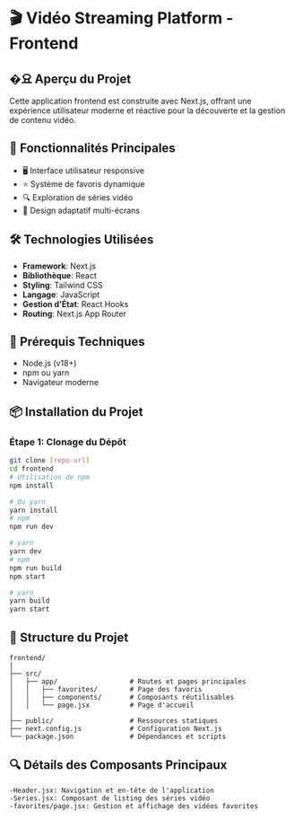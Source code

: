 # 🎬 Vidéo Streaming Platform - Frontend

## �요 Aperçu du Projet

Cette application frontend est construite avec Next.js, offrant une expérience utilisateur moderne et réactive pour la découverte et la gestion de contenu vidéo.

## 🌟 Fonctionnalités Principales

- 🖥️ Interface utilisateur responsive
- ⭐ Système de favoris dynamique
- 🔍 Exploration de séries vidéo
- 📱 Design adaptatif multi-écrans

## 🛠 Technologies Utilisées

- **Framework**: Next.js 
- **Bibliothèque**: React
- **Styling**: Tailwind CSS
- **Langage**: JavaScript
- **Gestion d'État**: React Hooks
- **Routing**: Next.js App Router

## 🔧 Prérequis Techniques

- Node.js (v18+)
- npm ou yarn
- Navigateur moderne 

## 📦 Installation du Projet

### Étape 1: Clonage du Dépôt
```bash
git clone [repo-url]
cd frontend
# Utilisation de npm
npm install

# Ou yarn
yarn install
# npm
npm run dev

# yarn
yarn dev
# npm
npm run build
npm start

# yarn
yarn build
yarn start
```	
## 📂 Structure du Projet
```
frontend/
│
├── src/
│   ├── app/                  # Routes et pages principales
│   │   ├── favorites/        # Page des favoris
│   │   ├── components/       # Composants réutilisables
│   │   └── page.jsx          # Page d'accueil
│   
├── public/                   # Ressources statiques
├── next.config.js            # Configuration Next.js
└── package.json              # Dépendances et scripts
```
## 🔍 Détails des Composants Principaux
```
-Header.jsx: Navigation et en-tête de l'application
-Series.jsx: Composant de listing des séries vidéo
-favorites/page.jsx: Gestion et affichage des vidéos favorites
```
